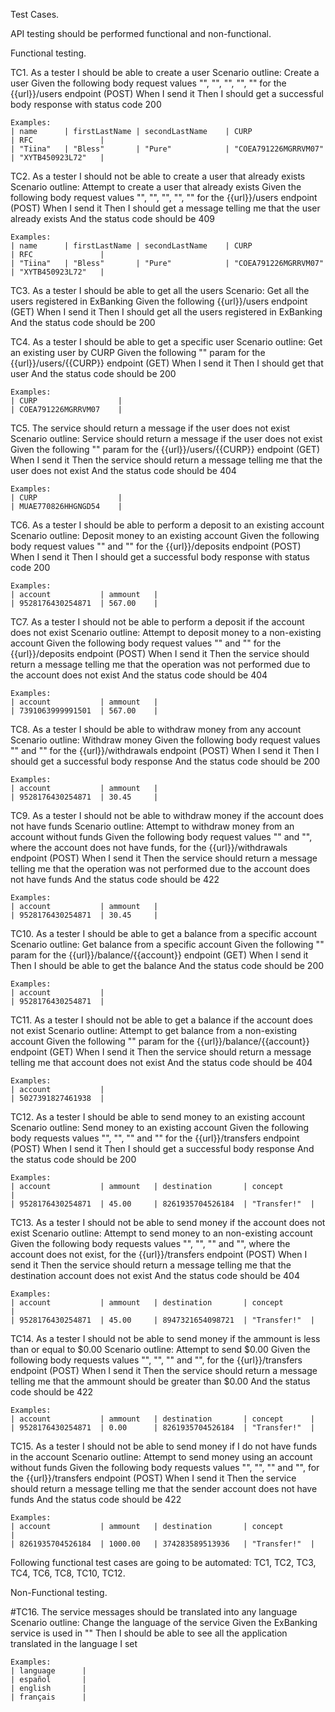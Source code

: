 Test Cases.

API testing should be performed functional and non-functional.

Functional testing.

TC1. As a tester I should be able to create a user
Scenario outline: Create a user
    Given the following body request values "<name>", "<firstLastName>", "<secondLastName>", "<CURP>", "<RFC>" for the {{url}}/users endpoint (POST)
    When I send it
    Then I should get a successful body response with status code 200

    Examples:
    | name      | firstLastName | secondLastName    | CURP                  | RFC               |
    | "Tiina"   | "Bless"       | "Pure"            | "COEA791226MGRRVM07"  | "XYTB450923L72"   |

TC2. As a tester I should not be able to create a user that already exists
Scenario outline: Attempt to create a user that already exists
    Given the following body request values "<name>", "<firstLastName>", "<secondLastName>", "<CURP>", "<RFC>" for the {{url}}/users endpoint (POST)
    When I send it
    Then I should get a message telling me that the user already exists
    And the status code should be 409

    Examples:
    | name      | firstLastName | secondLastName    | CURP                  | RFC               |
    | "Tiina"   | "Bless"       | "Pure"            | "COEA791226MGRRVM07"  | "XYTB450923L72"   |

TC3. As a tester I should be able to get all the users
Scenario: Get all the users registered in ExBanking
    Given the following {{url}}/users endpoint (GET)
    When I send it
    Then I should get all the users registered in ExBanking
    And the status code should be 200

TC4. As a tester I should be able to get a specific user
Scenario outline: Get an existing user by CURP
    Given the following "<CURP>" param for the {{url}}/users/{{CURP}} endpoint (GET)
    When I send it
    Then I should get that user
    And the status code should be 200

    Examples:
    | CURP                  |
    | COEA791226MGRRVM07    |

TC5. The service should return a message if the user does not exist
Scenario outline: Service should return a message if the user does not exist
    Given the following "<CURP>" param for the {{url}}/users/{{CURP}} endpoint (GET)
    When I send it
    Then the service should return a message telling me that the user does not exist
    And the status code should be 404

    Examples:
    | CURP                  |
    | MUAE770826HHGNGD54    |

TC6. As a tester I should be able to perform a deposit to an existing account
Scenario outline: Deposit money to an existing account
    Given the following body request values "<account>" and "<ammount>" for the {{url}}/deposits endpoint (POST)
    When I send it
    Then I should get a successful body response with status code 200

    Examples:
    | account           | ammount   |
    | 9528176430254871  | 567.00    |

TC7. As a tester I should not be able to perform a deposit if the account does not exist
Scenario outline: Attempt to deposit money to a non-existing account
    Given the following body request values "<account>" and "<ammount>" for the {{url}}/deposits endpoint (POST)
    When I send it
    Then the service should return a message telling me that the operation was not performed due to the account does not exist
    And the status code should be 404

    Examples:
    | account           | ammount   |
    | 7391063999991501  | 567.00    |

TC8. As a tester I should be able to withdraw money from any account
Scenario outline: Withdraw money
    Given the following body request values "<account>" and "<ammount>" for the {{url}}/withdrawals endpoint (POST)
    When I send it
    Then I should get a successful body response 
    And the status code should be 200

    Examples:
    | account           | ammount   |
    | 9528176430254871  | 30.45     |

TC9. As a tester I should not be able to withdraw money if the account does not have funds
Scenario outline: Attempt to withdraw money from an account without funds
    Given the following body request values "<account>" and "<ammount>", where the account does not have funds, for the {{url}}/withdrawals endpoint (POST)
    When I send it
    Then the service should return a message telling me that the operation was not performed due to the account does not have funds
    And the status code should be 422

    Examples:
    | account           | ammount   |
    | 9528176430254871  | 30.45     |

TC10. As a tester I should be able to get a balance from a specific account
Scenario outline: Get balance from a specific account
    Given the following "<account>" param for the {{url}}/balance/{{account}} endpoint (GET)
    When I send it
    Then I should be able to get the balance
    And the status code should be 200

    Examples:
    | account           |
    | 9528176430254871  |

TC11. As a tester I should not be able to get a balance if the account does not exist
Scenario outline: Attempt to get balance from a non-existing account
    Given the following "<account>" param for the {{url}}/balance/{{account}} endpoint (GET)
    When I send it
    Then the service should return a message telling me that account does not exist
    And the status code should be 404

    Examples:
    | account           |
    | 5027391827461938  |

TC12. As a tester I should be able to send money to an existing account
Scenario outline: Send money to an existing account
    Given the following body requests values "<account>", "<ammount>", "<destination>" and "<concept>" for the {{url}}/transfers endpoint (POST)
    When I send it
    Then I should get a successful body response
    And the status code should be 200

    Examples:
    | account           | ammount   | destination       | concept                       |
    | 9528176430254871  | 45.00     | 8261935704526184  | "Transfer!"  |

TC13. As a tester I should not be able to send money if the account does not exist
Scenario outline: Attempt to send money to an non-existing account
    Given the following body requests values "<account>", "<ammount>", "<destination>" and "<concept>", where the account does not exist, for the {{url}}/transfers endpoint (POST)
    When I send it
    Then the service should return a message telling me that the destination account does not exist
    And the status code should be 404

    Examples:
    | account           | ammount   | destination       | concept                       |
    | 9528176430254871  | 45.00     | 8947321654098721  | "Transfer!"  |

TC14. As a tester I should not be able to send money if the ammount is less than or equal to $0.00
Scenario outline: Attempt to send $0.00
    Given the following body requests values "<account>", "<ammount>", "<destination>" and "<concept>", for the {{url}}/transfers endpoint (POST)
    When I send it
    Then the service should return a message telling me that the ammount should be greater than $0.00
    And the status code should be 422

    Examples:
    | account           | ammount   | destination       | concept      |
    | 9528176430254871  | 0.00      | 8261935704526184  | "Transfer!"  |

TC15. As a tester I should not be able to send money if I do not have funds in the account
Scenario outline: Attempt to send money using an account without funds
    Given the following body requests values "<account>", "<ammount>", "<destination>" and "<concept>", for the {{url}}/transfers endpoint (POST)
    When I send it
    Then the service should return a message telling me that the sender account does not have funds
    And the status code should be 422

    Examples:
    | account           | ammount   | destination       | concept                       |
    | 8261935704526184  | 1000.00   | 374283589513936   | "Transfer!"  |

Following functional test cases are going to be automated: TC1, TC2, TC3, TC4, TC6, TC8, TC10, TC12.

Non-Functional testing.

#TC16. The service messages should be translated into any language
Scenario outline: Change the language of the service
    Given the ExBanking service is used in "<language>"
    Then I should be able to see all the application translated in the language I set

    Examples:
    | language      |
    | español       |
    | english       |
    | français      |